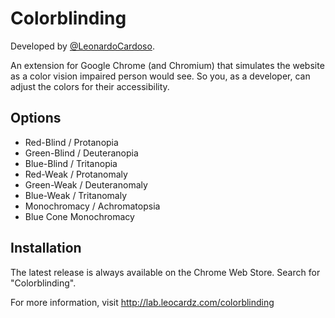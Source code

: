 Colorblinding
==========

Developed by <a href='https://github.com/LeonardoCardoso' target='_blank'>@LeonardoCardoso</a>. 

An extension for Google Chrome (and Chromium) that simulates the website as a color vision impaired person would see. 
So you, as a developer, can adjust the colors for their accessibility.



Options
-------

<ul>
<li> Red-Blind / Protanopia </li>

<li> Green-Blind / Deuteranopia </li>

<li> Blue-Blind / Tritanopia </li>

<li> Red-Weak / Protanomaly </li>

<li> Green-Weak / Deuteranomaly </li>

<li> Blue-Weak / Tritanomaly </li>

<li> Monochromacy / Achromatopsia </li>

<li> Blue Cone Monochromacy </li>
</ul>


Installation
------------

The latest release is always available on the Chrome Web Store. Search for "Colorblinding".

For more information, visit http://lab.leocardz.com/colorblinding

